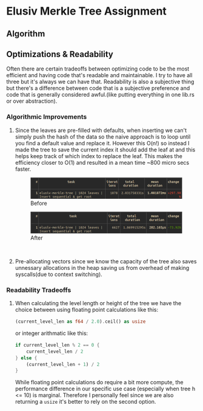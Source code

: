 # Elusiv Merkle Tree Assignment


## Algorithm

## Optimizations & Readability
Often there are certain tradeoffs between optimizing code to be
the most efficient and having code that's readable and maintainable.
I try to have all three but it's always we can have that. Readability
is also a subjective thing but there's a difference between code that is
a subjective preference and code that is generally considered awful.(like putting everything in one lib.rs or over abstraction).

### Algorithmic Improvements
1. Since the leaves are pre-filled with defaults, when inserting we can't simply push the hash of the data so the naive approach is to loop until you find a default value and replace it. However this O(n!) so instead I made the tree to save the current index it should add the leaf at and this helps keep track of which index to replace the leaf. This makes the efficiency closer to O(1) and resulted in a mean time ~800 micro secs faster.

    <figure>
    <img src="images/1-before.png" alt="Before">
    <figcaption>Before</figcaption>
    </figure>
    <figure>
    <img src="images/1-after.png" alt="After">
    <figcaption>After</figcaption>
    </figure>
    <br/>
2. Pre-allocating vectors since we know the capacity of the tree also saves unnessary allocations
in the heap saving us from overhead of making syscalls(due to context switching). 

### Readability Tradeoffs
1. When calculating the level length or height of the tree we have the choice between using floating point calculations like this:
    ```rs
    (current_level_len as f64 / 2.0).ceil() as usize
    ```
    or integer arithmatic like this:
    ```rs
    if current_level_len % 2 == 0 {
        current_level_len / 2
    } else {
        (current_level_len + 1) / 2
    }
    ```

    While floating point calculations do require a bit more compute, the performance
    difference in our specific use case (especially when tree h <= 10) is
    marginal. Therefore I personally feel since we are also returning a `usize` it's better
    to rely on the second option.

